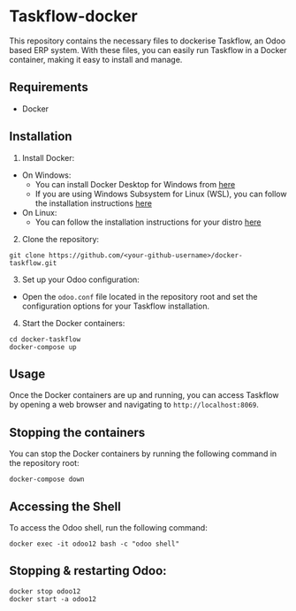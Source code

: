 # Taskflow-docker

This repository contains the necessary files to dockerise Taskflow, an Odoo based ERP system. With these files, you can easily run Taskflow in a Docker container, making it easy to install and manage.

## Requirements
- Docker

## Installation

1. Install Docker:
  - On Windows:
    - You can install Docker Desktop for Windows from [here](https://hub.docker.com/editions/community/docker-ce-desktop-windows)
    - If you are using Windows Subsystem for Linux (WSL), you can follow the installation instructions [here](https://docs.docker.com/install/linux/docker-ce/ubuntu/#install-docker-ce-on-ubuntu)
  - On Linux:
    - You can follow the installation instructions for your distro [here](https://docs.docker.com/engine/install/)

2. Clone the repository: 

```
git clone https://github.com/<your-github-username>/docker-taskflow.git
```

3. Set up your Odoo configuration:

  - Open the `odoo.conf` file located in the repository root and set the configuration options for your Taskflow installation.

4. Start the Docker containers:

```
cd docker-taskflow
docker-compose up
```

## Usage
Once the Docker containers are up and running, you can access Taskflow by opening a web browser and navigating to `http://localhost:8069`.

## Stopping the containers
You can stop the Docker containers by running the following command in the repository root:

```
docker-compose down
```

## Accessing the Shell
To access the Odoo shell, run the following command:

```
docker exec -it odoo12 bash -c "odoo shell"
```

## Stopping & restarting Odoo:

```
docker stop odoo12
docker start -a odoo12
```


